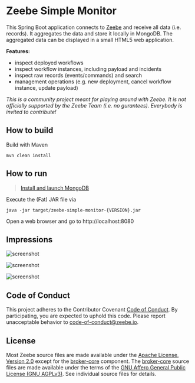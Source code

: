 Zeebe Simple Monitor
=========================

This Spring Boot application connects to [Zeebe](https://zeebe.io) and receive all data (i.e. records). It aggregates the data and store it locally in MongoDB. The aggregated data can be displayed in a small HTML5 web application.

**Features:**
* inspect deployed workflows
* inspect workflow instances, including payload and incidents
* inspect raw records (events/commands) and search
* management operations (e.g. new deployment, cancel workflow instance, update payload)

*This is a community project meant for playing around with Zeebe. It is not officially supported by the Zeebe Team (i.e. no gurantees). Everybody is invited to contribute!* 


## How to build

Build with Maven

`mvn clean install`

## How to run

> [Install and launch MongoDB](http://docs.mongodb.org/manual/installation/)

Execute the (Fat) JAR file via

`java -jar target/zeebe-simple-monitor-{VERSION}.jar`

Open a web browser and go to http://localhost:8080


## Impressions

![screenshot](docs/workflows.png)

![screenshot](docs/instances.png)

![screenshot](docs/records.png)

## Code of Conduct

This project adheres to the Contributor Covenant [Code of
Conduct](/CODE_OF_CONDUCT.md). By participating, you are expected to uphold
this code. Please report unacceptable behavior to code-of-conduct@zeebe.io.

## License

Most Zeebe source files are made available under the [Apache License, Version
2.0](/LICENSE) except for the [broker-core][] component. The [broker-core][]
source files are made available under the terms of the [GNU Affero General
Public License (GNU AGPLv3)][agpl]. See individual source files for
details.

[broker-core]: https://github.com/zeebe-io/zeebe/tree/master/broker-core
[agpl]: https://github.com/zeebe-io/zeebe/blob/master/GNU-AGPL-3.0
